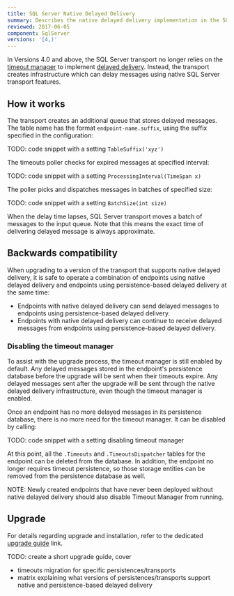 ```yaml
---
title: SQL Server Native Delayed Delivery
summary: Describes the native delayed delivery implementation in the SQL Server transport
reviewed: 2017-06-05
component: SqlServer
versions: '[4,)'
---
```


In Versions 4.0 and above, the SQL Server transport no longer relies on the [timeout manager](/nservicebus/messaging/timeout-manager.md) to implement [delayed delivery](/nservicebus/messaging/delayed-delivery.md). Instead, the transport creates infrastructure which can delay messages using native SQL Server transport features.


## How it works

The transport creates an additional queue that stores delayed messages. The table name has the format `endpoint-name.suffix`, using the suffix specified in the configuration:

TODO: code snippet with a setting `TableSuffix('xyz')`

The timeouts poller checks for expired messages at specified interval:

TODO: code snippet with a setting `ProcessingInterval(TimeSpan x)`

The poller picks and dispatches messages in batches of specified size:

TODO: code snippet with a setting `BatchSize(int size)`

When the delay time lapses, SQL Server transport moves a batch of messages to the input queue. Note that this means the exact time of delivering delayed message is always approximate.


## Backwards compatibility

When upgrading to a version of the transport that supports native delayed delivery, it is safe to operate a combination of endpoints using native delayed delivery and endpoints using persistence-based delayed delivery at the same time:
- Endpoints with native delayed delivery can send delayed messages to endpoints using persistence-based delayed delivery. 
- Endpoints with native delayed delivery can continue to receive delayed messages from endpoints using persistence-based delayed delivery.


### Disabling the timeout manager

To assist with the upgrade process, the timeout manager is still enabled by default. Any delayed messages stored in the endpoint's persistence database before the upgrade will be sent when their timeouts expire. Any delayed messages sent after the upgrade will be sent through the native delayed delivery infrastructure, even though the timeout manager is enabled.

Once an endpoint has no more delayed messages in its persistence database, there is no more need for the timeout manager. It can be disabled by calling:

TODO: code snippet with a setting disabling timeout manager

At this point, all the `.Timeouts` and `.TimeoutsDispatcher` tables for the endpoint can be deleted from the database. In addition, the endpoint no longer requires timeout persistence, so those storage entities can be removed from the persistence database as well.

NOTE: Newly created endpoints that have never been deployed without native delayed delivery should also disable Timeout Manager from running.


## Upgrade

For details regarding upgrade and installation, refer to the dedicated [upgrade guide]() link.

TODO: create a short upgrade guide, cover 
- timeouts migration for specific persistences/transports
- matrix explaining what versions of persistences/transports support native and persistence-based delayed delivery
